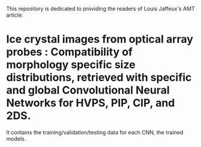 This repository is dedicated to providing the readers of Louis Jaffeux's AMT article:

# Ice crystal images from optical array probes : Compatibility of morphology specific size distributions, retrieved with specific and global Convolutional Neural Networks for HVPS, PIP, CIP, and 2DS.

It contains the training/validation/testing data for each CNN, the trained models.


